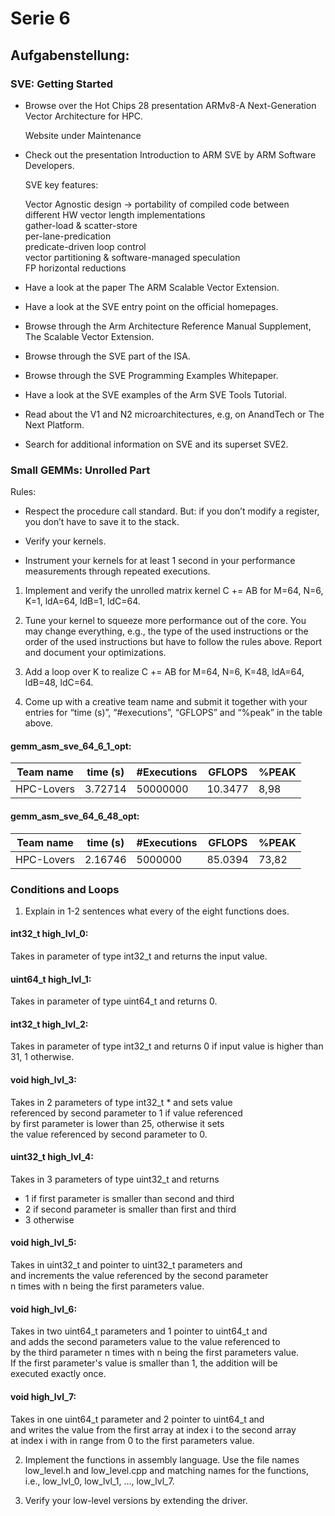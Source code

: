# Serie 6

## Aufgabenstellung:

### SVE: Getting Started

- Browse over the Hot Chips 28 presentation ARMv8-A Next-Generation Vector Architecture for HPC.
  
    Website under Maintenance

- Check out the presentation Introduction to ARM SVE by ARM Software Developers.

    SVE key features:  

    Vector Agnostic design -> portability of compiled code between different HW vector length implementations  
    gather-load & scatter-store  
    per-lane-predication  
    predicate-driven loop control  
    vector partitioning & software-managed speculation  
    FP horizontal reductions  


- Have a look at the paper The ARM Scalable Vector Extension.

- Have a look at the SVE entry point on the official homepages.

- Browse through the Arm Architecture Reference Manual Supplement, The Scalable Vector Extension.

- Browse through the SVE part of the ISA.

- Browse through the SVE Programming Examples Whitepaper.

- Have a look at the SVE examples of the Arm SVE Tools Tutorial.

- Read about the V1 and N2 microarchitectures, e.g, on AnandTech or The Next Platform.

- Search for additional information on SVE and its superset SVE2.


### Small GEMMs: Unrolled Part


Rules:

- Respect the procedure call standard. But: if you don’t modify a register, you don’t have to save it to the stack.

- Verify your kernels.

- Instrument your kernels for at least 1 second in your performance measurements through repeated executions.


1. Implement and verify the unrolled matrix kernel C += AB for M=64, N=6, K=1, ldA=64, ldB=1, ldC=64.

2. Tune your kernel to squeeze more performance out of the core. You may change everything, e.g., the type of the used instructions or the order of the used instructions but have to follow the rules above. Report and document your optimizations.

3. Add a loop over K to realize C += AB for M=64, N=6, K=48, ldA=64, ldB=48, ldC=64.

4. Come up with a creative team name and submit it together with your entries for “time (s)”, “#executions”, “GFLOPS” and “%peak” in the table above.

#### gemm_asm_sve_64_6_1_opt:

| Team name   | time (s)  | #Executions   | GFLOPS  | %PEAK | 
| ----------- | --------- | ------------  | ------- | ----- |  
| HPC-Lovers  | 3.72714   | 50000000      | 10.3477 | 8,98  |  

#### gemm_asm_sve_64_6_48_opt:

| Team name   | time (s)  | #Executions   | GFLOPS  | %PEAK |   
| ----------- | --------- | ------------  | ------- | ----- |    
| HPC-Lovers  | 2.16746   | 5000000       | 85.0394 | 73,82 |    


### Conditions and Loops



1. Explain in 1-2 sentences what every of the eight functions does.

#### int32_t high_lvl_0:
Takes in parameter of type int32_t and returns the input value.  

#### uint64_t high_lvl_1:
Takes in parameter of type uint64_t and returns 0.  

#### int32_t high_lvl_2:
Takes in parameter of type int32_t and returns 0 if input value is higher than  
31, 1 otherwise.  

#### void high_lvl_3:
Takes in 2 parameters of type int32_t * and sets value  
referenced by second parameter to 1 if value referenced  
by first parameter is lower than 25, otherwise it sets  
the value referenced by second parameter to 0.  

#### uint32_t high_lvl_4:
Takes in 3 parameters of type uint32_t and returns  
- 1 if first parameter is smaller than second and third  
- 2 if second parameter is smaller than first and third  
- 3 otherwise  

#### void high_lvl_5:
Takes in uint32_t and pointer to uint32_t parameters and  
and increments the value referenced by the second parameter  
n times with n being the first parameters value.  

#### void high_lvl_6:
Takes in two uint64_t parameters and 1 pointer to uint64_t and  
and adds the second parameters value to the value referenced to  
by the third parameter n times with n being the first parameters value.  
If the first parameter's value is smaller than 1, the addition will be  
executed exactly once.  

#### void high_lvl_7:
Takes in one uint64_t parameter and 2 pointer to uint64_t and  
and writes the value from the first array at index i to the second array  
at index i with in range from 0 to the first parameters value.  

2. Implement the functions in assembly language. Use the file names low_level.h and low_level.cpp and matching names for the functions, i.e., low_lvl_0, low_lvl_1, …, low_lvl_7.

3. Verify your low-level versions by extending the driver.
